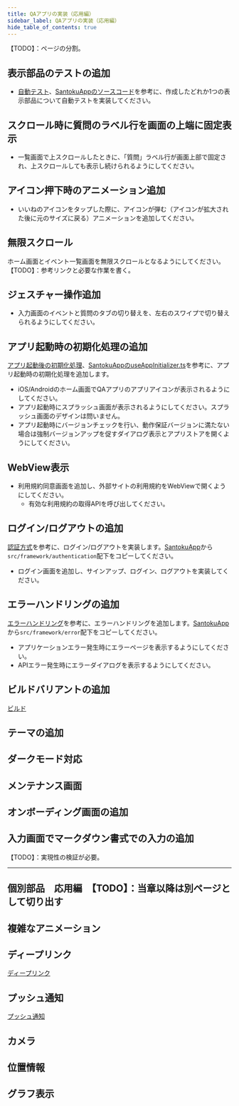 ```yaml
---
title: QAアプリの実装（応用編）
sidebar_label: QAアプリの実装（応用編）
hide_table_of_contents: true
---
```


【TODO】：ページの分割。

## 表示部品のテストの追加

- [自動テスト](/react-native/santoku/test-planning/ut-planning#%E8%87%AA%E5%8B%95%E3%83%86%E3%82%B9%E3%83%88)、[SantokuAppのソースコード](https://github.com/{@inject:organization}/mobile-app-crib-notes/blob/master/example-app/SantokuApp/src/bases/ui/button/Button.test.tsx)を参考に、作成したどれか1つの表示部品について自動テストを実装してください。

## スクロール時に質問のラベル行を画面の上端に固定表示

- 一覧画面で上スクロールしたときに、「質問」ラベル行が画面上部で固定され、上スクロールしても表示し続けられるようにしてください。

## アイコン押下時のアニメーション追加

- いいねのアイコンをタップした際に、アイコンが弾む（アイコンが拡大された後に元のサイズに戻る）アニメーションを追加してください。

## 無限スクロール
ホーム画面とイベント一覧画面を無限スクロールとなるようにしてください。
【TODO】：参考リンクと必要な作業を書く。

## ジェスチャー操作追加

- 入力画面のイベントと質問のタブの切り替えを、左右のスワイプで切り替えられるようにしてください。

## アプリ起動時の初期化処理の追加

[アプリ起動後の初期化処理](/react-native/santoku/application-architecture/life-cycle-management/initialization)、[SantokuAppのuseAppInitializer.ts](https://github.com/{@inject:organization}/mobile-app-crib-notes/blob/master/example-app/SantokuApp/src/framework/initialize/useAppInitializer.ts)を参考に、アプリ起動時の初期化処理を追加します。

- iOS/Androidのホーム画面でQAアプリのアプリアイコンが表示されるようにしてください。
- アプリ起動時にスプラッシュ画面が表示されるようにしてください。スプラッシュ画面のデザインは問いません。
- アプリ起動時にバージョンチェックを行い、動作保証バージョンに満たない場合は強制バージョンアップを促すダイアログ表示とアプリストアを開くようにしてください。

## WebView表示

- 利用規約同意画面を追加し、外部サイトの利用規約をWebViewで開くようにしてください。
  - 有効な利用規約の取得APIを呼び出してください。

## ログイン/ログアウトの追加

[認証方式](/react-native/santoku/application-architecture/auth/overview)を参考に、ログイン/ログアウトを実装します。[SantokuApp](https://github.com/{@inject:organization}/mobile-app-crib-notes/tree/master/example-app/SantokuApp)から`src/framework/authentication`配下をコピーしてください。

- ログイン画面を追加し、サインアップ、ログイン、ログアウトを実装してください。

## エラーハンドリングの追加

[エラーハンドリング](/react-native/santoku/application-architecture/error-handling/overview)を参考に、エラーハンドリングを追加します。[SantokuApp](https://github.com/{@inject:organization}/mobile-app-crib-notes/tree/master/example-app/SantokuApp)から`src/framework/error`配下をコピーしてください。

- アプリケーションエラー発生時にエラーページを表示するようにしてください。
- APIエラー発生時にエラーダイアログを表示するようにしてください。

## ビルドバリアントの追加

[ビルド](/react-native/santoku/development/build-configuration)

## テーマの追加

## ダークモード対応

## メンテナンス画面

## オンボーディング画面の追加

## 入力画面でマークダウン書式での入力の追加

【TODO】：実現性の検証が必要。

---

## 個別部品　応用編　【TODO】：当章以降は別ページとして切り出す

## 複雑なアニメーション

## ディープリンク

[ディープリンク](/react-native/santoku/application-architecture/deep-link/overview)

## プッシュ通知

[プッシュ通知](/react-native/santoku/application-architecture/push-notification/overview)

## カメラ

## 位置情報

## グラフ表示
